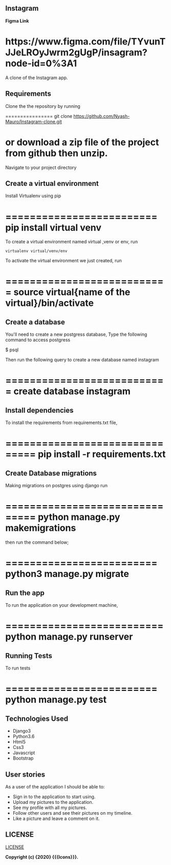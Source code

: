 ## Instagram

**Figma Link**

<h1>https://www.figma.com/file/TYvunTJJeLROyJwrm2gUgP/insagram?node-id=0%3A1</h1>

A clone of the Instagram app.

## Requirements

Clone the the repository by running

================
git clone https://github.com/Nyash-Mauro/Instagram-clone.git

# or download a zip file of the project from github then unzip.

Navigate to your project directory

## Create a virtual environment

Install Virtualenv using pip

=========================
pip install virtual venv
=========================

To create a virtual environment named virtual ,venv or env, run

```
virtualenv virtual/venv/env
```

To activate the virtual environment we just created,
run

===========================
source virtual{name of the virtual}/bin/activate
===========================

## Create a database

You'll need to create a new postgress database, Type the following command to access postgress

$ psql

Then run the following query to create a new database named instagram

===========================
create database instagram
===========================

## Install dependencies

To install the requirements from requirements.txt file,

===============================
pip install -r requirements.txt
===============================

## Create Database migrations

Making migrations on postgres using django
run

===============================
python manage.py makemigrations
===============================

then run the command below;

=========================
python3 manage.py migrate
=========================

## Run the app

To run the application on your development machine,

==========================
python manage.py runserver
==========================

## Running Tests

To run tests

=========================
python manage.py test
=========================

## Technologies Used

- Django3
- Python3.6
- Html5
- Css3
- Javascript
- Bootstrap

## User stories

As a user of the application I should be able to:

- Sign in to the application to start using.
- Upload my pictures to the application.
- See my profile with all my pictures.
- Follow other users and see their pictures on my timeline.
- Like a picture and leave a comment on it.

## LICENSE

[LICENSE](license)

**Copyright (c) {2020} {{{Icons}}}.**
